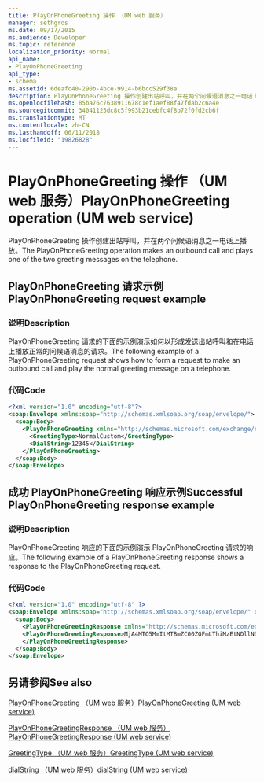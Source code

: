 ```yaml
---
title: PlayOnPhoneGreeting 操作 （UM web 服务）
manager: sethgros
ms.date: 09/17/2015
ms.audience: Developer
ms.topic: reference
localization_priority: Normal
api_name:
- PlayOnPhoneGreeting
api_type:
- schema
ms.assetid: 6deafc40-290b-4bce-9914-b6bcc529f38a
description: PlayOnPhoneGreeting 操作创建出站呼叫，并在两个问候语消息之一电话上播放。
ms.openlocfilehash: 85ba76c7638911678c1ef1aef88f47fdab2c6a4e
ms.sourcegitcommit: 34041125dc8c5f993b21cebfc4f8b72f0fd2cb6f
ms.translationtype: MT
ms.contentlocale: zh-CN
ms.lasthandoff: 06/11/2018
ms.locfileid: "19826828"
---
```

# <a name="playonphonegreeting-operation-um-web-service"></a><span data-ttu-id="cb94c-103">PlayOnPhoneGreeting 操作 （UM web 服务）</span><span class="sxs-lookup"><span data-stu-id="cb94c-103">PlayOnPhoneGreeting operation (UM web service)</span></span>

<span data-ttu-id="cb94c-104">PlayOnPhoneGreeting 操作创建出站呼叫，并在两个问候语消息之一电话上播放。</span><span class="sxs-lookup"><span data-stu-id="cb94c-104">The PlayOnPhoneGreeting operation makes an outbound call and plays one of the two greeting messages on the telephone.</span></span>
  
## <a name="playonphonegreeting-request-example"></a><span data-ttu-id="cb94c-105">PlayOnPhoneGreeting 请求示例</span><span class="sxs-lookup"><span data-stu-id="cb94c-105">PlayOnPhoneGreeting request example</span></span>

### <a name="description"></a><span data-ttu-id="cb94c-106">说明</span><span class="sxs-lookup"><span data-stu-id="cb94c-106">Description</span></span>

<span data-ttu-id="cb94c-107">PlayOnPhoneGreeting 请求的下面的示例演示如何以形成发送出站呼叫和在电话上播放正常的问候语消息的请求。</span><span class="sxs-lookup"><span data-stu-id="cb94c-107">The following example of a PlayOnPhoneGreeting request shows how to form a request to make an outbound call and play the normal greeting message on a telephone.</span></span>
  
### <a name="code"></a><span data-ttu-id="cb94c-108">代码</span><span class="sxs-lookup"><span data-stu-id="cb94c-108">Code</span></span>

```XML
<?xml version="1.0" encoding="utf-8"?>
<soap:Envelope xmlns:soap="http://schemas.xmlsoap.org/soap/envelope/">
  <soap:Body>
    <PlayOnPhoneGreeting xmlns="http://schemas.microsoft.com/exchange/services/2006/messages">
      <GreetingType>NormalCustom</GreetingType>
      <DialString>12345</DialString>
    </PlayOnPhoneGreeting>
  </soap:Body>
</soap:Envelope>
```

## <a name="successful-playonphonegreeting-response-example"></a><span data-ttu-id="cb94c-109">成功 PlayOnPhoneGreeting 响应示例</span><span class="sxs-lookup"><span data-stu-id="cb94c-109">Successful PlayOnPhoneGreeting response example</span></span>

### <a name="description"></a><span data-ttu-id="cb94c-110">说明</span><span class="sxs-lookup"><span data-stu-id="cb94c-110">Description</span></span>

<span data-ttu-id="cb94c-111">PlayOnPhoneGreeting 响应的下面的示例演示 PlayOnPhoneGreeting 请求的响应。</span><span class="sxs-lookup"><span data-stu-id="cb94c-111">The following example of a PlayOnPhoneGreeting response shows a response to the PlayOnPhoneGreeting request.</span></span>
  
### <a name="code"></a><span data-ttu-id="cb94c-112">代码</span><span class="sxs-lookup"><span data-stu-id="cb94c-112">Code</span></span>

```XML
<?xml version="1.0" encoding="utf-8" ?> 
<soap:Envelope xmlns:soap="http://schemas.xmlsoap.org/soap/envelope/" xmlns:xsi="http://www.w3.org/2001/XMLSchema-instance" xmlns:xsd="http://www.w3.org/2001/XMLSchema">
  <soap:Body>
    <PlayOnPhoneGreetingResponse xmlns="http://schemas.microsoft.com/exchange/services/2006/messages">
    <PlayOnPhoneGreetingResponse>MjA4MTQ5MmItMTBmZC00ZGFmLThiMzEtNDllNDJjM2Y3MjIxQGRmLWV1bS0wMS5leGNoYW5nZS5jb3JwLm1pY3Jvc29mdC5jb20=</PlayOnPhoneGreetingResponse> 
    </PlayOnPhoneGreetingResponse>
  </soap:Body>
</soap:Envelope>
```

## <a name="see-also"></a><span data-ttu-id="cb94c-113">另请参阅</span><span class="sxs-lookup"><span data-stu-id="cb94c-113">See also</span></span>



[<span data-ttu-id="cb94c-114">PlayOnPhoneGreeting （UM web 服务）</span><span class="sxs-lookup"><span data-stu-id="cb94c-114">PlayOnPhoneGreeting (UM web service)</span></span>](playonphonegreeting-um-web-service.md)
  
[<span data-ttu-id="cb94c-115">PlayOnPhoneGreetingResponse （UM web 服务）</span><span class="sxs-lookup"><span data-stu-id="cb94c-115">PlayOnPhoneGreetingResponse (UM web service)</span></span>](playonphonegreetingresponse-um-web-service.md)
  
[<span data-ttu-id="cb94c-116">GreetingType （UM web 服务）</span><span class="sxs-lookup"><span data-stu-id="cb94c-116">GreetingType (UM web service)</span></span>](greetingtype-um-web-service.md)
  
[<span data-ttu-id="cb94c-117">dialString （UM web 服务）</span><span class="sxs-lookup"><span data-stu-id="cb94c-117">dialString (UM web service)</span></span>](dialstring-um-web-service.md)

